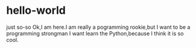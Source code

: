 # hello-world
just so-so
Ok,I am here.I am really a pogramming rookie,but I want to be a programming strongman
I want learn the Python,because I think it is so cool.
